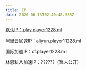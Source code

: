 ```yaml
---
title: IP
date: 2020-06-13T02:40:48.535Z
---
```

[默认IP：play.player1228.ml](play.player1228.ml)



阿里云加速IP：aliyun.player11228.ml



国际加速IP：cf.player1228.ml



林恩私人加速IP：??????（暂未公开）

